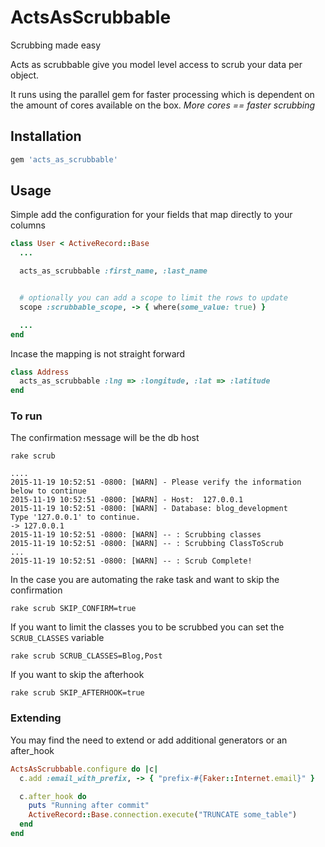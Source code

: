 # ActsAsScrubbable

Scrubbing made easy

Acts as scrubbable give you model level access to scrub your data per object.

It runs using the parallel gem for faster processing which is dependent on the
amount of cores available on the box.  *More cores == faster scrubbing*


## Installation

```ruby
gem 'acts_as_scrubbable'
```

## Usage

Simple add the configuration for your fields that map directly to your columns


```ruby
class User < ActiveRecord::Base
  ...

  acts_as_scrubbable :first_name, :last_name


  # optionally you can add a scope to limit the rows to update
  scope :scrubbable_scope, -> { where(some_value: true) }

  ...
end
```


Incase the mapping is not straight forward

```ruby
class Address
  acts_as_scrubbable :lng => :longitude, :lat => :latitude
end
```


### To run

The confirmation message will be the db host

```
rake scrub

....
2015-11-19 10:52:51 -0800: [WARN] - Please verify the information below to continue
2015-11-19 10:52:51 -0800: [WARN] - Host:  127.0.0.1
2015-11-19 10:52:51 -0800: [WARN] - Database: blog_development
Type '127.0.0.1' to continue.
-> 127.0.0.1
2015-11-19 10:52:51 -0800: [WARN] -- : Scrubbing classes
2015-11-19 10:52:51 -0800: [WARN] -- : Scrubbing ClassToScrub
...
2015-11-19 10:52:51 -0800: [WARN] -- : Scrub Complete!

```

In the case you are automating the rake task and want to skip the confirmation

```
rake scrub SKIP_CONFIRM=true
```

If you want to limit the classes you to be scrubbed you can set the `SCRUB_CLASSES` variable

```
rake scrub SCRUB_CLASSES=Blog,Post
```

If you want to skip the afterhook

```
rake scrub SKIP_AFTERHOOK=true
```



### Extending


You may find the need to extend or add additional generators or an after_hook

```ruby
ActsAsScrubbable.configure do |c|
  c.add :email_with_prefix, -> { "prefix-#{Faker::Internet.email}" }

  c.after_hook do
    puts "Running after commit"
    ActiveRecord::Base.connection.execute("TRUNCATE some_table")
  end
end
```
